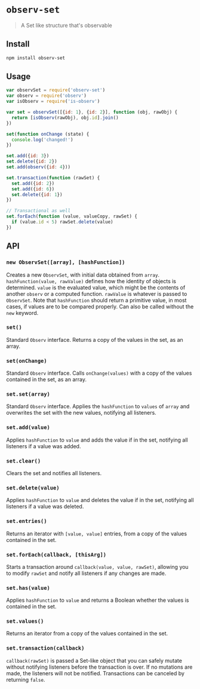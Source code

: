 # `observ-set`

> A Set like structure that's observable

## Install

```sh
npm install observ-set
```

## Usage

```js
var observSet = require('observ-set')
var observ = require('observ')
var isObserv = require('is-observ')

var set = observSet([{id: 1}, {id: 2}], function (obj, rawObj) {
  return [isObserv(rawObj), obj.id].join()
})

set(function onChange (state) {
  console.log('changed!')
})

set.add({id: 3})
set.delete({id: 2})
set.add(observ({id: 4}))

set.transaction(function (rawSet) {
  set.add({id: 2})
  set.add({id: 6})
  set.delete({id: 1})
})

// Transactional as well
set.forEach(function (value, valueCopy, rawSet) {
  if (value.id < 5) rawSet.delete(value)
})

```

## API

### `new ObservSet([array], [hashFunction])`

Creates a new `ObservSet`, with initial data obtained from `array`. `hashFunction(value, rawValue)` defines how the identity of objects is determined. `value` is the evaluated value, which might be the contents of another `observ` or a computed function. `rawValue` is whatever is passed to `ObservSet`. Note that `hashFunction` should return a primitive value, in most cases, if values are to be compared properly. Can also be called without the `new` keyword.

### `set()`

Standard `Observ` interface. Returns a copy of the values in the set, as an array.

### `set(onChange)`

Standard `Observ` interface. Calls `onChange(values)` with a copy of the values contained in the set, as an array.

### `set.set(array)`

Standard `Observ` interface. Applies the `hashFunction` to `values` of `array` and overwrites the set with the new values, notifying all listeners.

### `set.add(value)`

Applies `hashFunction` to `value` and adds the value if in the set, notifying all listeners if a value was added.

### `set.clear()`

Clears the set and notifies all listeners.

### `set.delete(value)`

Applies `hashFunction` to `value` and deletes the value if in the set, notifying all listeners if a value was deleted.

### `set.entries()`

Returns an iterator with `[value, value]` entries, from a copy of the values contained in the set.

### `set.forEach(callback, [thisArg])`

Starts a transaction around `callback(value, value, rawSet)`, allowing you to modify `rawSet` and notify all listeners if any changes are made.

### `set.has(value)`

Applies `hashFunction` to `value` and returns a Boolean whether the values is contained in the set.

### `set.values()`

Returns an iterator from a copy of the values contained in the set.

### `set.transaction(callback)`

`callback(rawSet)` is passed a Set-like object that you can safely mutate without notifying listeners before the transaction is over. If no mutations are made, the listeners will not be notified. Transactions can be canceled by returning `false`.
